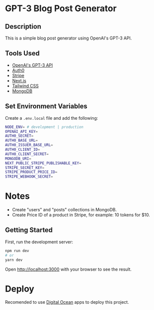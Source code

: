 # GPT-3 Blog Post Generator
## Description

This is a simple blog post generator using OpenAI's GPT-3 API.

## Tools Used

- [OpenAI's GPT-3 API](https://openai.com/)
- [Auth0](https://auth0.com/)
- [Stripe](https://stripe.com/)
- [Next.js](https://nextjs.org/)
- [Tailwind CSS](https://tailwindcss.com/)
- [MongoDB](https://www.mongodb.com/)

## Set Environment Variables

Create a `.env.local` file and add the following:

```bash
NODE_ENV= # development | production
OPENAI_API_KEY=
AUTH0_SECRET=
AUTH0_BASE_URL=
AUTH0_ISSUER_BASE_URL=
AUTH0_CLIENT_ID=
AUTH0_CLIENT_SECRET=
MONGODB_URI=
NEXT_PUBLIC_STRIPE_PUBLISHABLE_KEY=
STRIPE_SECRET_KEY=
STRIPE_PRODUCT_PRICE_ID=
STRIPE_WEBHOOK_SECRET=
```

# Notes

- Create "users" and "posts" collections in MongoDB.
- Create Price ID of a product in Stripe, for example: 10 tokens for $10.

## Getting Started

First, run the development server:

```bash
npm run dev
# or
yarn dev
```

Open [http://localhost:3000](http://localhost:3000) with your browser to see the result.

# Deploy

Recomended to use [Digital Ocean](https://www.digitalocean.com/) apps to deploy this project.

